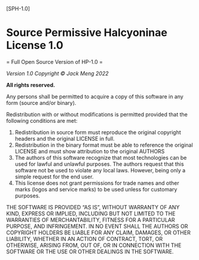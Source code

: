 [SPH-1.0]


# Source Permissive Halcyoninae License 1.0

= Full Open Source Version of HP-1.0 =

_Version 1.0 Copyright © Jack Meng 2022_

**All rights reserved.**

Any persons shall be permitted to acquire a copy of this software in any form (source and/or binary).

Redistribution with or without modifications is permitted provided that the following conditions are met:



1. Redistribution in source form must reproduce the original copyright headers and the original LICENSE in full.
2. Redistribution in the binary format must be able to reference the original LICENSE and must show attribution to the original AUTHORS
3. The authors of this software recognize that most technologies can be used for lawful and unlawful purposes. The authors request that this software not be used to violate any local laws. However, being only a simple request for the end user.
4. This license does not grant permissions for trade names and other marks (logos and service marks) to be used unless for customary purposes.

THE SOFTWARE IS PROVIDED “AS IS”, WITHOUT WARRANTY OF ANY KIND, EXPRESS OR IMPLIED, INCLUDING BUT NOT LIMITED TO THE WARRANTIES OF MERCHANTABILITY, FITNESS FOR A PARTICULAR PURPOSE, AND INFRINGEMENT. IN NO EVENT SHALL THE AUTHORS OR COPYRIGHT HOLDERS BE LIABLE FOR ANY CLAIM, DAMAGES, OR OTHER LIABILITY, WHETHER IN AN ACTION OF CONTRACT, TORT, OR OTHERWISE, ARISING FROM, OUT OF, OR IN CONNECTION WITH THE SOFTWARE OR THE USE OR OTHER DEALINGS IN THE SOFTWARE.
